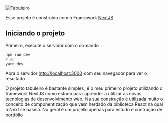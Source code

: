 ![Tabuleiro](https://user-images.githubusercontent.com/25587189/132251492-dcf4ebc1-e811-48bf-b59d-4e812ed716ab.png)

Esse projeto é construído com o Framework [NextJS](https://nextjs.org/). 

## Iniciando o projeto

Primeiro, execute o servidor com o comando

```bash
npm run dev
# ou
yarn dev
```

Abra o servidor [http://localhost:3000](http://localhost:3000) com seu navegador para ver o resultado

O projeto tabuleiro é bastante simples, é o meu primeiro projeto utilizando o framework NextJS como estudo para aprender a utilizar as novas tecnologias de desenvolvimento web.
Na sua construção é utilizada muito o conceito de componentização que vem herdado da biblioteca React na qual o Next se baseia. No geral é um projeto apenas para estudo e contrução de portfólio
